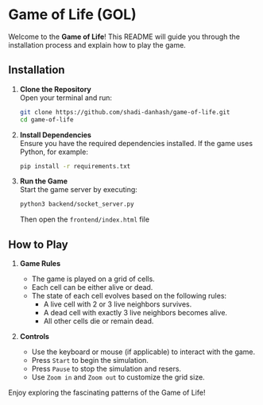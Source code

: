 # Game of Life (GOL)

Welcome to the **Game of Life**! This README will guide you through the installation process and explain how to play the game.

## Installation

1. **Clone the Repository**  
    Open your terminal and run:
    ```bash
    git clone https://github.com/shadi-danhash/game-of-life.git
    cd game-of-life
    ```

2. **Install Dependencies**  
    Ensure you have the required dependencies installed. If the game uses Python, for example:
    ```bash
    pip install -r requirements.txt
    ```

3. **Run the Game**  
    Start the game server by executing:
    ```bash
    python3 backend/socket_server.py
    ```

    Then open the `frontend/index.html` file

## How to Play

1. **Game Rules**  
    - The game is played on a grid of cells.
    - Each cell can be either alive or dead.
    - The state of each cell evolves based on the following rules:
      - A live cell with 2 or 3 live neighbors survives.
      - A dead cell with exactly 3 live neighbors becomes alive.
      - All other cells die or remain dead.

2. **Controls**  
    - Use the keyboard or mouse (if applicable) to interact with the game.
    - Press `Start` to begin the simulation.
    - Press `Pause` to stop the simulation and resers.
    - Use `Zoom in` and `Zoom out` to customize the grid size.

Enjoy exploring the fascinating patterns of the Game of Life!